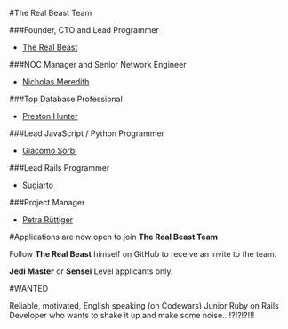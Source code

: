 #The Real Beast Team

###Founder, CTO and Lead Programmer

- [The Real Beast](http://thebeast.me/about/)

###NOC Manager and Senior Network Engineer

- [Nicholas Meredith](https://twitter.com/MrNickMeredith)

###Top Database Professional

- [Preston Hunter](https://www.upwork.com/users/~012ab645e1d96a5c7f)

###Lead JavaScript / Python Programmer

- [Giacomo Sorbi](https://www.codewars.com/users/GiacomoSorbi)

###Lead Rails Programmer

- [Sugiarto](https://www.upwork.com/freelancers/~01e12d81269df3013f)

###Project Manager

- [Petra Rüttiger](https://www.upwork.com/o/profiles/users/_~01012c0f7e1e9bc171/)


#Applications are now open to join **The Real Beast Team**

Follow **The Real Beast** himself on GitHub to receive an invite to the team.

**Jedi Master** or **Sensei** Level applicants only.

#WANTED

Reliable, motivated, English speaking (on Codewars) Junior Ruby on Rails Developer who wants to shake it up and make some noise...!?!?!?!!!


